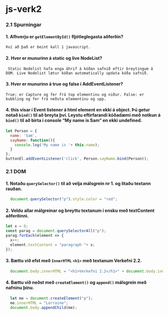 # js-verk2
### 2.1 Spurningar
#### 1. Afhverju er `getElementById()` fljótleglegasta aðferðin?
```Því að það er beint kall í javascript.```
#### 2. Hver er munurinn á static og live NodeList?
``` Static Nodelist hafa enga áhrif á kóðan safnið eftir breytingum á DOM. Live Nodelist lætur kóðan automatically updata kóða safnið.```
#### 3. Hver er munurinn á true og false í AddEventListener?

```True: er Capture og fer frá top elementinu og niður. False: er bubbling og fer frá neðsta elementinu og upp.```
#### 4. this vísar í Event listener á html element en ekki á object. Þú getur notað `bind()` til að breyta því. Leystu eftirfarandi kóðadæmi með notkun á `bind()` til að birta í console “My name is Sam“ en ekki undefined.
```javascript
let Person = {
  name: 'Sam', 
  sayName: function(){
    console.log('My name is '+ this.name);
  }
};
buttonEl.addEventListener('click', Person.sayName.bind(Person));
```

### 2.1 DOM
#### 1. Notaðu `querySelector()` til að velja málsgrein nr 1. og litaðu textann rauðan.
```javascript
  document.querySelector("p").style.color = "red";
```
#### 2. Veldu allar málgreinar og breyttu textanum í ensku með textContent aðferðinni.
``` javascript
let x = 0;
const parag = document.querySelectorAll("p");
parag.forEach(element => {
  x++;
  element.textContent = "paragraph "+ x;
});
```
#### 3. Bættu við efst með `InnerHTML` `<h1>` með textanum Verkefni 2.2.

```javascript
  document.body.innerHTML = "<h1>Verkefni 2.2</h1>" + document.body.innerHTML; 
```
#### 4. Bættu við neðst með `createElement()` og `append()` málsgrein með nafninu þínu.
```javascript
  let me = document.createElement("p");
  me.innerHTML = "Lorraine";
  document.body.appendChild(me); 
  ```
